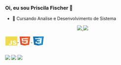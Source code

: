 ### Oi, eu sou Priscila Fischer 👋

- 🌱 Cursando Analise e Desenvolvimento de Sistema

<div align="center">
  <a href="https://github.com/PriscilaFischer">
  <img height="180em" src="https://github-readme-stats.vercel.app/api?username=PriscilaFischer&show_icons=true&theme=dracula&include_all_commits=true&count_private=true"/>
  <img height="180em" src="https://github-readme-stats.vercel.app/api/top-langs/?username=PriscilaFischer&layout=compact&langs_count=7&theme=dracula"/>
</div>

<div style="display: inline_block"><br>
  <img align="center" alt="Rafa-Js" height="30" width="40" src="https://raw.githubusercontent.com/devicons/devicon/master/icons/javascript/javascript-plain.svg">
  <img align="center" alt="Rafa-HTML" height="30" width="40" src="https://raw.githubusercontent.com/devicons/devicon/master/icons/html5/html5-original.svg">
  <img align="center" alt="Rafa-CSS" height="30" width="40" src="https://raw.githubusercontent.com/devicons/devicon/master/icons/css3/css3-original.svg">
</div>

##

<div> 

  <a href="https://instagram.com/PriscilaFischer" target="_blank"><img src="https://img.shields.io/badge/-Instagram-%23E4405F?style=for-the-badge&logo=instagram&logoColor=white" target="_blank"></a>  <a href = "mailto:prieolga@gmail.com"><img src="https://img.shields.io/badge/-Gmail-%23333?style=for-the-badge&logo=gmail&logoColor=white" target="_black"></a> <a href="https://linkedin.com/in/priscila-carolina-gon%C3%A7alves-fischer-78a610b6" target="_black"><img src="https://img.shields.io/badge/-LinkedIn-%230077B5?style=for-the-badge&logo=linkedin&logoColor=white" target="_blank"></a> 
  
 
